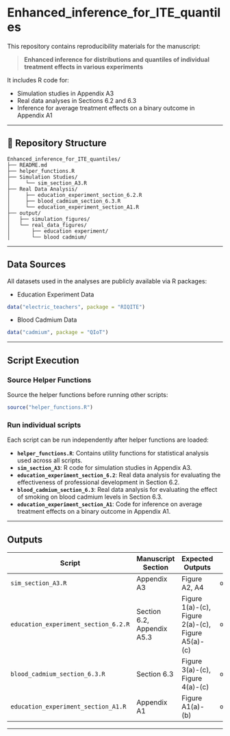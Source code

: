 # Enhanced_inference_for_ITE_quantiles

This repository contains reproducibility materials for the manuscript:

> **Enhanced inference for distributions and quantiles of individual treatment effects in various experiments**  

It includes R code for:
- Simulation studies in Appendix A3
- Real data analyses in Sections 6.2 and 6.3
- Inference for average treatment effects on a binary outcome in Appendix A1

---

## 📂 Repository Structure

```
Enhanced_inference_for_ITE_quantiles/
├── README.md
├── helper_functions.R
├── Simulation Studies/
│     └── sim_section_A3.R
├── Real Data Analysis/
│     ├── education_experiment_section_6.2.R
│     ├── blood_cadmium_section_6.3.R
│     └── education_experiment_section_A1.R
├── output/
│   ├── simulation_figures/
│   └── real_data_figures/
│       ├── education experiment/
│       └── blood cadmium/

```
---

## Data Sources

All datasets used in the analyses are publicly available via R packages:

- Education Experiment Data

```r
data("electric_teachers", package = "RIQITE")
```

- Blood Cadmium Data

```r
data("cadmium", package = "QIoT")
```
---

## Script Execution

### Source Helper Functions

Source the helper functions before running other scripts:

```r
source("helper_functions.R")
```

### Run individual scripts

Each script can be run independently after helper functions are loaded:
- **`helper_functions.R`**: Contains utility functions for statistical analysis used across all scripts.
- **`sim_section_A3`**: R code for simulation studies in Appendix A3.
- **`education_experiment_section_6.2`**:
  Real data analysis for evaluating the effectiveness of professional development in Section 6.2.
- **`blood_cadmium_section_6.3`**:
  Real data analysis for evaluating the effect of smoking on blood cadmium levels in Section 6.3.
- **`education_experiment_section_A1`**:
  Code for inference on average treatment effects on a binary outcome in Appendix A1.
---

## Outputs


| Script                      | Manuscript Section | Expected Outputs                | Output Directory                         |
|-----------------------------|--------------------------------------|----------------------------------------|----------------------------------------|
| `sim_section_A3.R`     | Appendix A3| Figure A2, A4       |  `output/simulation_figures/`   |
| `education_experiment_section_6.2.R`     | Section 6.2, Appendix A5.3| Figure 1(a)-(c), Figure 2(a)-(c), Figure A5(a)-(c)      |    `output/real_data_figures/education_experiment/` |
| `blood_cadmium_section_6.3.R`    | Section 6.3   | Figure 3(a)-(c), Figure 4(a)-(c)     |  `output/real_data_figures/blood_cadmium/` |
| `education_experiment_section_A1.R`    | Appendix A1 | Figure A1(a)-(b)       | `output/real_data_figures/education_experiment/`  |


---


